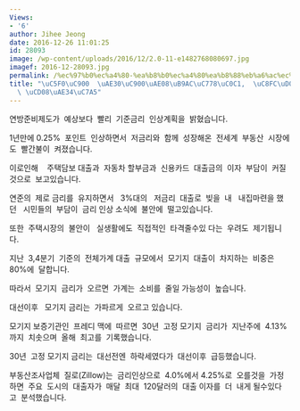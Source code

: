 ```yaml
---
Views:
- '6'
author: Jihee Jeong
date: 2016-12-26 11:01:25
id: 28093
image: /wp-content/uploads/2016/12/2.0-11-e1482768080697.jpg
imagef: 2016-12-28093.jpg
permalink: /%ec%97%b0%ec%a4%80-%ea%b8%b0%ec%a4%80%ea%b8%88%eb%a6%ac%ec%9d%b8%ec%83%81-%ec%a3%bc%ed%83%9d%ec%8b%9c%ec%9e%a5-%ec%b4%88%ea%b8%b4%ec%9e%a5/
title: "\uC5F0\uC900  \uAE30\uC900\uAE08\uB9AC\uC778\uC0C1,  \uC8FC\uD0DD\uC2DC\uC7A5\
  \ \uCD08\uAE34\uC7A5"
---
```


연방준비제도가  예상보다  빨리  기준금리  인상계획을  밝혔습니다.

1년만에 0.25%  포인트  인상하면서  저금리와  함께  성장해온  전세계  부동산  시장에도  빨간불이  켜졌습니다.

이로인해    주택담보 대출과  자동차 할부금과  신용카드  대출금의  이자  부담이  커질것으로  보고있습니다.

연준의  제로 금리를  유지하면서   3%대의   저금리  대출로  빚을  내   내집마련을 했던   시민들의  부담이  금리 인상 소식에  불안에  떨고있습니다.

또한  주택시장의  불안이   실생활에도  직접적인  타격줄수있 다는  우려도  제기됩니다.

지난  3,4분기  기준의  전체가계 대출  규모에서  모기지  대출이  차지하는  비중은  80%에  달합니다.

따라서  모기지  금리가  오르면  가계는  소비를  줄일 가능성이  높습니다.

대선이후   모기지 금리는  가파르게  오르고 있습니다.

모기지 보증기관인  프레디 맥에  따르면  30년  고정 모기지  금리가  지난주에  4.13%까지  치솟으며  올해  최고를  기록했습니다.

30년  고정 모기지 금리는  대선전엔  하락세였다가  대선이후  급등했습니다.

부동산조사업체  질로(Zillow)는  금리인상으로  4.0%에서 4.25%로  오를것을  가정하면  주요  도시의  대출자가  매달  최대  120달러의  대출 이자를  더  내게 될수있다고  분석했습니다.